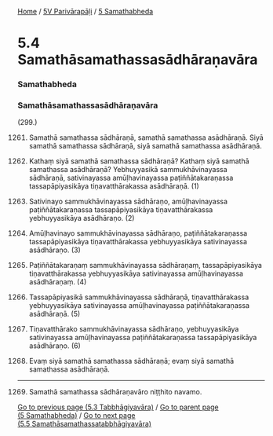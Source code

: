 
[Home](/) / [5V Parivārapāḷi](/tipitaka/5V.md) / [5 Samathabheda](/tipitaka/5V/5.md)

# 5.4 Samathāsamathassasādhāraṇavāra

### Samathabheda

### Samathāsamathassasādhāraṇavāra

(299.)

1261. Samathā samathassa sādhāraṇā, samathā samathassa asādhāraṇā. Siyā samathā samathassa sādhāraṇā, siyā samathā samathassa asādhāraṇā.

1262. Kathaṃ siyā samathā samathassa sādhāraṇā? Kathaṃ siyā samathā samathassa asādhāraṇā? Yebhuyyasikā sammukhāvinayassa sādhāraṇā, sativinayassa amūḷhavinayassa paṭiññātakaraṇassa tassapāpiyasikāya tiṇavatthārakassa asādhāraṇā. (1)

1263. Sativinayo sammukhāvinayassa sādhāraṇo, amūḷhavinayassa paṭiññātakaraṇassa tassapāpiyasikāya tiṇavatthārakassa yebhuyyasikāya asādhāraṇo. (2)

1264. Amūḷhavinayo sammukhāvinayassa sādhāraṇo, paṭiññātakaraṇassa tassapāpiyasikāya tiṇavatthārakassa yebhuyyasikāya sativinayassa asādhāraṇo. (3)

1265. Paṭiññātakaraṇaṃ sammukhāvinayassa sādhāraṇaṃ, tassapāpiyasikāya tiṇavatthārakassa yebhuyyasikāya sativinayassa amūḷhavinayassa asādhāraṇaṃ. (4)

1266. Tassapāpiyasikā sammukhāvinayassa sādhāraṇā, tiṇavatthārakassa yebhuyyasikāya sativinayassa amūḷhavinayassa paṭiññātakaraṇassa asādhāraṇā. (5)

1267. Tiṇavatthārako sammukhāvinayassa sādhāraṇo, yebhuyyasikāya sativinayassa amūḷhavinayassa paṭiññātakaraṇassa tassapāpiyasikāya asādhāraṇo. (6)

1268. Evaṃ siyā samathā samathassa sādhāraṇā; evaṃ siyā samathā samathassa asādhāraṇā.

---

1269. Samathā samathassa sādhāraṇavāro niṭṭhito navamo.



[Go to previous page (5.3 Tabbhāgiyavāra)](/tipitaka/5V/5/5.3.md) / [Go to parent page (5 Samathabheda)](/tipitaka/5V/5.md) / [Go to next page (5.5 Samathāsamathassatabbhāgiyavāra)](/tipitaka/5V/5/5.5.md)


